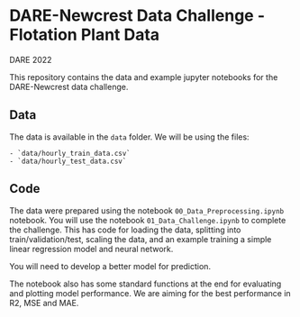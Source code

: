 # DARE-Newcrest Data Challenge - Flotation Plant Data

DARE 2022

This repository contains the data and example jupyter notebooks for the DARE-Newcrest data challenge.

## Data
The data is available in the `data` folder. We will be using the files:

    - `data/hourly_train_data.csv`
    - `data/hourly_test_data.csv`

## Code
The data were prepared using the notebook `00_Data_Preprocessing.ipynb` notebook.
You will use the notebook `01_Data_Challenge.ipynb` to complete the challenge. This has code for loading the data, splitting into train/validation/test, scaling the data, and an example training a simple linear regression model and neural network. 

You will need to develop a better model for prediction.

The notebook also has some standard functions at the end for evaluating and plotting model performance. We are aiming for the best performance in R2, MSE and MAE.
